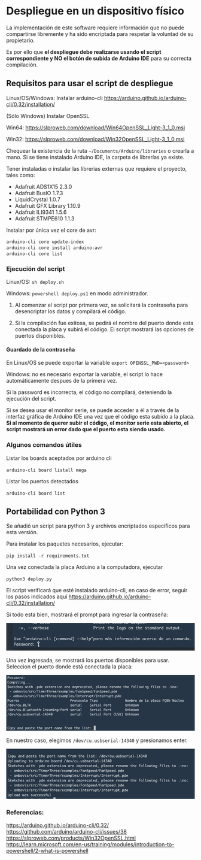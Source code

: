 # Despliegue en un dispositivo físico

La implementación de este software requiere información que no puede compartirse libremente y ha sido encriptada para respetar la voluntad de su propietario.

Es por ello que **el despliegue debe realizarse usando el script correspondiente y NO el botón de subida de Arduino IDE** para su correcta compilación.

## Requisitos para usar el script de despliegue

Linux/OS/Windows:
Instalar arduino-cli https://arduino.github.io/arduino-cli/0.32/installation/

(Sólo Windows) Instalar OpenSSL

Win64: https://slproweb.com/download/Win64OpenSSL_Light-3_1_0.msi

Win32: https://slproweb.com/download/Win32OpenSSL_Light-3_1_0.msi

Chequear la existencia de la ruta `~/Documents/Arduino/libraries` o crearla a mano. Si se tiene instalado Arduino IDE, la carpeta de librerías ya existe.

Tener instaladas o instalar las librerias externas que requiere el proyecto, tales como:

- Adafruit ADS1X15     2.3.0
- Adafruit BusIO       1.7.3
- LiquidCrystal        1.0.7
- Adafruit GFX Library 1.10.9
- Adafruit ILI9341     1.5.6
- Adafruit STMPE610    1.1.3

Instalar por única vez el core de avr:
```
arduino-cli core update-index
arduino-cli core install arduino:avr
arduino-cli core list
```

### Ejecución del script

Linux/OS: `sh deploy.sh`

Windows: `powershell deploy.ps1` en modo administrador.

1. Al comenzar el script por primera vez, se solicitará la contraseña para desencriptar los datos y compilará el código.

2. Si la compilación fue exitosa, se pedirá el nombre del puerto donde esta conectada la placa y subirá el código. El script mostrará las opciones de puertos disponibles.

#### Guardado de la contraseña
En Linux/OS se puede exportar la variable  `export OPENSSL_PWD=<password>`

Windows: no es necesario exportar la variable, el script lo hace automáticamente despues de la primera vez.

Si la password es incorrecta, el código no compilará, deteniendo la ejecución del script.

Si se desea usar el monitor serie, se puede acceder a él a través de la interfaz gráfica de Arduino IDE una vez que el código esta subido a la placa. **Si al momento de querer subir el código, el monitor serie esta abierto, el script mostrará un error dado que el puerto esta siendo usado.**

### Algunos comandos útiles

Listar los boards aceptados por arduino cli

`arduino-cli board listall mega`

Listar los puertos detectados

`arduino-cli board list`

## Portabilidad con Python 3

Se añadió un script para python 3 y archivos encriptados específicos para esta versión.

Para instalar los paquetes necesarios, ejecutar:

`pip install -r requirements.txt`

Una vez conectada la placa Arduino a la  computadora, ejecutar

`python3 deploy.py`

El script verificará que esté instalado arduino-cli, en caso de error, seguir los pasos indicados aquí https://arduino.github.io/arduino-cli/0.32/installation/

Si todo esta bien, mostrará el prompt para ingresar la contraseña:

![passwrod-prompt.png](images/password-prompt.png)

Una vez ingresada, se mostrará los puertos disponibles para usar. Seleccion el puerto donde está conectada la placa:

![available-ports.png](images/available-ports.png)

En nuestro caso, elegimos `/dev/cu.usbserial-14340` y presionamos enter.

![uploading-code.png](images/uploading-code.png)

### Referencias:

https://arduino.github.io/arduino-cli/0.32/
https://github.com/arduino/arduino-cli/issues/38
https://slproweb.com/products/Win32OpenSSL.html
https://learn.microsoft.com/en-us/training/modules/introduction-to-powershell/2-what-is-powershell
